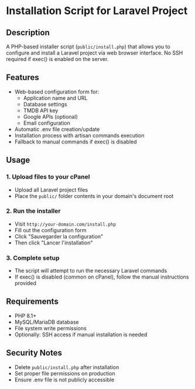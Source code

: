 # Installation Script for Laravel Project

## Description
A PHP-based installer script (`public/install.php`) that allows you to configure and install a Laravel project via web browser interface. No SSH required if exec() is enabled on the server.

## Features
- Web-based configuration form for:
  - Application name and URL
  - Database settings
  - TMDB API key
  - Google APIs (optional)
  - Email configuration
- Automatic .env file creation/update
- Installation process with artisan commands execution
- Fallback to manual commands if exec() is disabled

## Usage

### 1. Upload files to your cPanel
- Upload all Laravel project files
- Place the `public/` folder contents in your domain's document root

### 2. Run the installer
- Visit `http://your-domain.com/install.php`
- Fill out the configuration form
- Click "Sauvegarder la configuration"
- Then click "Lancer l'installation"

### 3. Complete setup
- The script will attempt to run the necessary Laravel commands
- If exec() is disabled (common on cPanel), follow the manual instructions provided

## Requirements
- PHP 8.1+
- MySQL/MariaDB database
- File system write permissions
- Optionally: SSH access if manual installation is needed

## Security Notes
- Delete `public/install.php` after installation
- Set proper file permissions on production
- Ensure .env file is not publicly accessible
